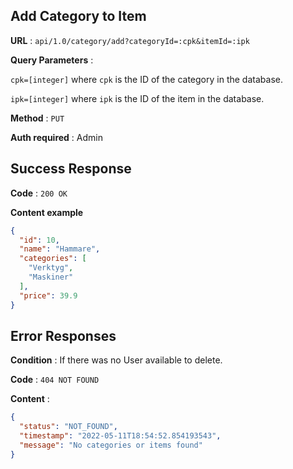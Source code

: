 ## Add Category to Item

**URL** : `api/1.0/category/add?categoryId=:cpk&itemId=:ipk`

**Query Parameters** : 

`cpk=[integer]` where `cpk` is the ID of the category in the
database.

`ipk=[integer]` where `ipk` is the ID of the item in the
database.

**Method** : `PUT`

**Auth required** : Admin

## Success Response

**Code** : `200 OK`

**Content example**

```json
{
  "id": 10,
  "name": "Hammare",
  "categories": [
    "Verktyg",
    "Maskiner"
  ],
  "price": 39.9
}
```

## Error Responses

**Condition** : If there was no User available to delete.

**Code** : `404 NOT FOUND`

**Content** :
```json
{
  "status": "NOT_FOUND",
  "timestamp": "2022-05-11T18:54:52.854193543",
  "message": "No categories or items found"
}
```